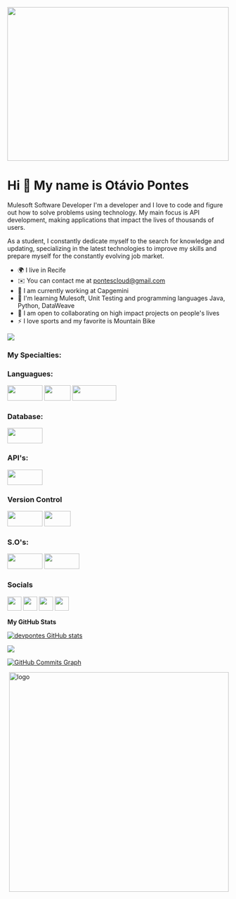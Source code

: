 <p align='center'><img src='https://i.pinimg.com/originals/83/b8/09/83b809857acd41a7bad4935b4734f9fc.gif' width='100%' height='350'></p>

Hi 👋 My name is Otávio Pontes
==========================

Mulesoft Software Developer
I'm a developer and I love to code and figure out how to solve problems using technology. My main focus is API development,
making applications that impact the lives of thousands of users.

As a student, I constantly dedicate myself to the search for knowledge and updating, specializing in the latest technologies to improve my skills and prepare myself for the constantly evolving job market.

* 🌍  I live in Recife
* ✉️  You can contact me at pontescloud@gmail.com
* 🚀  I am currently working at Capgemini
* 🧠  I'm learning Mulesoft, Unit Testing and programming languages Java, Python, DataWeave
* 🤝  I am open to collaborating on high impact projects on people's lives
* ⚡  I love sports and my favorite is Mountain Bike

<a href="https://www.github.com/devpontes" target="_blank" rel="noreferrer"><img
src="https://img.shields.io/github/followers/peguimasid?logo=github&style=for-the-badge&color=3382ed&labelColor=171717" /></a>

### My Specialties:

### Languagues:

<p align="left"> <a href="https://www.python.org/" target="_blank" rel="noreferrer"><img src="https://img.shields.io/badge/Python-3776AB?style=for-the-badge&logo=python&logoColor=white" width="80" height="35" /></a> <a href="https://www.java.com/pt-BR/" target="_blank" rel="noreferrer"><img src="https://img.shields.io/badge/Java-ED8B00?style=for-the-badge&logo=java&logoColor=white" width="60" height="35" /></a> <a href="https://www.linkedin.com/in/ot%C3%A1viopontes/" target="_blank" rel="noreferrer"><img src="https://img.shields.io/badge/Shell_Script-121011?style=for-the-badge&logo=gnu-bash&logoColor=white" width="100" height="35" /></a></p>



### Database:

<p align="left"> <a href="https://www.mysql.com/" target="_blank" rel="noreferrer"><img src="https://img.shields.io/static/v1?style=for-the-badge&message=MySQL&color=4479A1&logo=MySQL&logoColor=FFFFFF&label=" width="80" height="35"/></a></p>


### API's:

<p align="left"> <a href="https://www.mulesoft.com/" target="_blank" rel="noreferrer"><img src="https://img.shields.io/static/v1?style=for-the-badge&message=Mulesoft&color=00A0DF&logo=Mulesoft&logoColor=FFFFFF&label=" width="80" height="35"/></a></p>


### Version Control

<p align="left"> <a href="https://github.com/devpontes" target="_blank" rel="noreferrer"><img src="https://raw.githubusercontent.com/danielcranney/readme-generator/main/public/icons/socials/github-dark.svg" width="80" height="35" /></a> <a href="https://git-scm.com/" target="_blank" rel="noreferrer"><img src="https://img.shields.io/badge/Git-E34F26?style=for-the-badge&logo=git&logoColor=white" width="60" height="35"  /></a></p>


### S.O's: 



<p align="left"> <a href="https://www.debian.org/" target="_blank" rel="noreferrer"><img src="https://img.shields.io/static/v1?style=for-the-badge&message=Debian&color=A81D33&logo=Debian&logoColor=FFFFFF&label=" width="80" height="35" /></a> <a href="https://github.com/devpontes" target="_blank" rel="noreferrer"><img src="https://img.shields.io/static/v1?style=for-the-badge&message=Ubuntu&color=E95420&logo=Ubuntu&logoColor=FFFFFF&label=" width="80" height="35"  /></a></p>

### Socials

<p align="left"> <a href="https://discord.com/" target="_blank" rel="noreferrer"><img src="https://raw.githubusercontent.com/danielcranney/readme-generator/main/public/icons/socials/discord.svg" width="32" height="32" /></a> <a href="https://github.com/devpontes" target="_blank" rel="noreferrer"><img src="https://raw.githubusercontent.com/danielcranney/readme-generator/main/public/icons/socials/github-dark.svg" width="32" height="32" /></a> <a href="https://www.linkedin.com/in/ot%C3%A1viopontes/" target="_blank" rel="noreferrer"><img src="https://raw.githubusercontent.com/danielcranney/readme-generator/main/public/icons/socials/linkedin.svg" width="32" height="32" /></a> <a href="https://www.stackoverflow.com/" target="_blank" rel="noreferrer"><img src="https://raw.githubusercontent.com/danielcranney/readme-generator/main/public/icons/socials/stackoverflow.svg" width="32" height="32"  /></a></p>




<b>My GitHub Stats</b>

<a href="http://www.github.com/devpontes"><img src="https://github-readme-stats-peguimasid.vercel.app/api?username=devpontes&show_icons=true&hide=&count_private=true&title_color=3382ed&text_color=ffffff&icon_color=3382ed&bg_color=171717&hide_border=true&show_icons=true" alt="devpontes GitHub stats" /></a>

<a href="http://www.github.com/devpontes"><img src="https://github-readme-streak-stats.herokuapp.com/?user=devpontes&stroke=ffffff&background=171717&ring=3382ed&fire=3382ed&currStreakNum=ffffff&currStreakLabel=3382ed&sideNums=ffffff&sideLabels=ffffff&dates=ffffff&hide_border=true" /></a>

<a href="http://www.github.com/devpontes"><img src="https://github-readme-activity-graph.cyclic.app/graph?username=devpontes&bg_color=171717&color=ffffff&line=3382ed&point=ffffff&area_color=171717&area=true&hide_border=true&custom_title=GitHub%20Commits%20Graph" alt="GitHub Commits Graph" /></a>



<img src="https://media.giphy.com/media/SWoSkN6DxTszqIKEqv/giphy.gif" min-width="400px" max-width="400px" width="500px" align="right" alt="logo"> 



 


